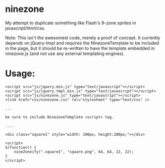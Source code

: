ninezone
========

My attempt to duplicate something like Flash's 9-zone sprites in javascript/html/css.

Note: This isn't the awesomest code, merely a proof of concept. It currently depends on jQuery-tmpl and requires the NinezoneTemplate to be included in the page, but it should be re-written to have the template embedded in ninezone.js (and not use any external templating engines).

Usage:
======

	<script src="js/jquery.min.js" type="text/javascript"></script>
	<script src="js/jquery.tmpl.min.js" type="text/javascript"></script>
	<script src="js/ninezone.js" type="text/javascript"></script>
	<link href="css/ninezone.css" rel="stylesheet" type="text/css" />

	...

	be sure to include NinezoneTemplate <script> tag.

	....

	<div class="square1" style="width: 100px; height:200px;"></div>

	<script>
	$(function() {
		nineZoneify(".square1", "square.png", 64, 64, 22, 22);
	}
	</script>